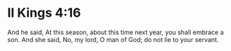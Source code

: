 # II Kings 4:16

And he said, At this season, about this time next year, you shall embrace a son. And she said, No, my lord, O man of God; do not lie to your servant.
